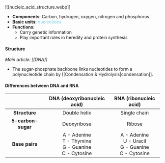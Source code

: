 ![[nucleic_acid_structure.webp]]
- **Components**: Carbon, hydrogen, oxygen, nitrogen and phosphorus
- **Basic units**: <span style="color: skyblue">nucleotides</span>
- **Functions**:
	- Carry genetic information
	- Play important roles in heredity and protein synthesis

#### Structure
*Main article: [[DNA]]*
- The sugar-phosphate backbone links nucleotides to form a polynucleotide chain by [[Condensation & Hydrolysis|condensation]].

#### Differences between DNA and RNA
|                    |                DNA (deoxyribonucleic acid)                |                    RNA (ribonucleic acid)                     |
| :----------------: | :-------------------------------------------------------: | :-----------------------------------------------------------: |
|   **Structure**    |                       Double helix                        |                         Single chain                          |
| **5-carbon-sugar** |                        Deoxyribose                        |                            Ribose                             |
|   **Base pairs**   | A - Adenine<br>T - Thymine<br>G - Guanine<br>C - Cytosine | A - Adenine<br>U - Uracil<br>G - Guanine<br>C - Cytosine</td> |

